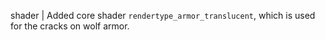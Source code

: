 shader | Added core shader `rendertype_armor_translucent`, which is used for the cracks on wolf armor.
